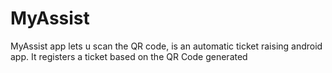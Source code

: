 # MyAssist
MyAssist app lets u scan the QR code, is an automatic ticket raising android app. It registers a ticket based on the QR Code generated

